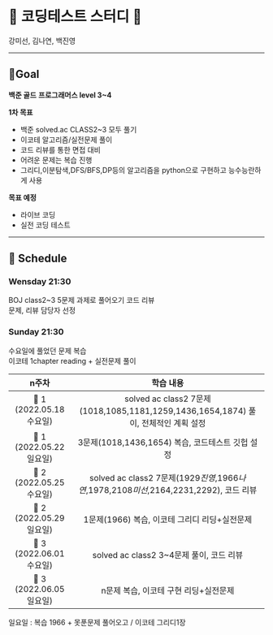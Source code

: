 # 🎀 코딩테스트 스터디 🎀

강미선, 김나연, 백진영

---

## 🌱Goal

**백준 골드**
**프로그래머스 level 3~4**

**1차 목표**

- 백준 solved.ac CLASS2~3 모두 풀기
- 이코테 알고리즘/실전문제 풀이
- 코드 리뷰를 통한 면접 대비
- 어려운 문제는 복습 진행
- 그리디,이분탐색,DFS/BFS,DP등의 알고리즘을 python으로 구현하고 능수능란하게 사용

**목표 예정**

- 라이브 코딩
- 실전 코딩 테스트

---

## 📆 Schedule

### Wensday 21:30

BOJ class2~3 5문제 과제로 풀어오기
코드 리뷰  
문제, 리뷰 담당자 선정

### Sunday 21:30

수요일에 풀었던 문제 복습  
이코테 1chapter reading + 실전문제 풀이

|        **n주차**         |                                      **학습 내용**                                      |
| :----------------------: | :-------------------------------------------------------------------------------------: |
| 📌 1 (2022.05.18 수요일) |   solved ac class2 7문제(1018,1085,1181,1259,1436,1654,1874) 풀이, 전체적인 계획 설정   |
| 📌 1 (2022.05.22 일요일) |                    3문제(1018,1436,1654) 복습, 코드테스트 깃헙 설정                     |
| 📌 2 (2022.05.25 수요일) | solved ac class2 7문제(1929*진영*,1966*나연*,1978,2108*미선*,2164,2231,2292), 코드 리뷰 |
| 📌 2 (2022.05.29 일요일) |                          1문제(1966) 복습, 이코테 그리디 리딩+실전문제                          |
| 📌 3 (2022.06.01 수요일) |                         solved ac class2 3~4문제 풀이, 코드 리뷰                          |
| 📌 3 (2022.06.05 일요일) |                          n문제 복습, 이코테 구현 리딩+실전문제                          |


일요일 : 복습 1966 + 못푼문제 풀어오고 / 이코테 그리디1장
